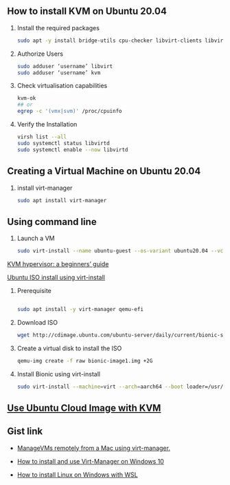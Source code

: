 ## How to install KVM on Ubuntu 20.04
1. Install the required packages
    ```bash
    sudo apt -y install bridge-utils cpu-checker libvirt-clients libvirt-daemon qemu qemu-kvm
    ```
3. Authorize Users
    ```bash
    sudo adduser ‘username’ libvirt
    sudo adduser ‘username’ kvm
    ```
3. Check virtualisation capabilities
    ```bash
    kvm-ok
    ## or
    egrep -c '(vmx|svm)' /proc/cpuinfo

    ```
4. Verify the Installation
    ```bash
    virsh list --all
    sudo systemctl status libvirtd
    sudo systemctl enable --now libvirtd
    ```
## Creating a Virtual Machine on Ubuntu 20.04
1. install virt-manager
    ```bash
    sudo apt install virt-manager
    ```

## Using command line
1. Launch a VM
    ```bash
    sudo virt-install --name ubuntu-guest --os-variant ubuntu20.04 --vcpus 2 --ram 2048 --location http://ftp.ubuntu.com/ubuntu/dists/focal/main/installer-amd64/ --network bridge=virbr0,model=virtio --graphics none --extra-args='console=ttyS0,115200n8 serial'
    ```

[KVM hypervisor: a beginners’ guide](https://ubuntu.com/blog/kvm-hyphervisor)

[Ubuntu ISO install using virt-install](https://wiki.ubuntu.com/UEFI/virt-install)
1. Prerequisite
    ```bash

    sudo apt install -y virt-manager qemu-efi
    ```
2. Download ISO
    ```bash
    wget http://cdimage.ubuntu.com/ubuntu-server/daily/current/bionic-server-arm64.iso
    ```
3. Create a virtual disk to install the ISO
    ```bash
    qemu-img create -f raw bionic-image1.img +2G
    ```
4. Install Bionic using virt-install
    ```bash
    sudo virt-install --machine=virt --arch=aarch64 --boot loader=/usr/share/qemu-efi/QEMU_EFI.fd --name=bionic-vm2 --virt-type=kvm --boot cdrom,hd --network=default,model=virtio --disk path=/home/ubuntu/bionic-image1.img,format=raw,device=disk,bus=virtio,cache=none --memory=2048 --vcpu=1 --cdrom=./bionic-server-arm64.iso --graphics vnc,listen=10.228.68.8 --check all=off
    ```


## [ Use Ubuntu Cloud Image with KVM](https://medium.com/@art.vasilyev/use-ubuntu-cloud-image-with-kvm-1f28c19f82f8)

## Gist link
* [ManageVMs remotely from a Mac using virt-manager.](https://gist.github.com/davesilva/da709c6f6862d5e43ae9a86278f79188)

* [How to install and use Virt-Manager on Windows 10](https://linux.how2shout.com/how-to-install-and-use-virt-manager-on-windows-10/)

* [How to install Linux on Windows with WSL](https://learn.microsoft.com/en-us/windows/wsl/install)